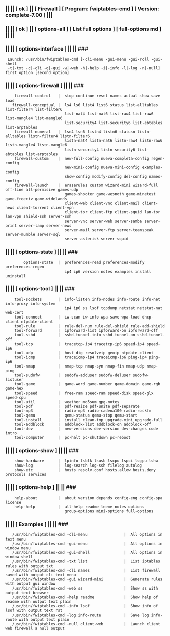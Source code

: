 ### || || [ ok ] || [ Firewall ] [ Program: fwiptables-cmd ] [ Version: complete-7.00 ] |||
### || || [ ok ] || [ options-all ] [ List full options ] [ full-options md ] || ||
### || ||  [ options-interface ]  || ||  ### ###                                                          
     Launch: /usr/bin/fwiptables-cmd [-cli-menu -gui-menu -gui-roll -gui-shell                                           
     -t|-txt -c|-cli -g|-gui -w|-web -h|-help -i|-info -l|-log -n|-null] first_option [second_option]         
### || ||  [ options-firewall ]  || ||  ### ###                                                           
        firewall-control   |  stop continue reset names actual show save load                              
       firewall-conceptual |  ls4 ls6 list4 list6 status list-alltables list-filter4 list-filter6          
                              list-nat4 list-nat6 list-raw4 list-raw6 list-mangle4 list-mangle6            
                              list-security4 list-security6 list-ebtables list-arptables                   
        firewall-numeral   |  lsn4 lsn6 listn4 listn6 statusn listn-alltables listn-filter4 listn-filter6  
                              listn-nat4 listn-nat6 listn-raw4 listn-raw6 listn-mangle4 listn-mangle6      
                              listn-security4 listn-security6 list-ebtables list-arptables                 
        firewall-custom    |  new-full-config nueva-completa-config regen-config                           
                              new-mini-config nueva-mini-config examples-config                            
                              show-config modify-config del-config names-config                            
        firewall-launch    |  eraserules custom wizard-mini wizard-full off-line all-permisive games-udp   
                              games-shooter game-wesnoth game-minetest game-freeciv game-widelands         
                              client-web client-vnc client-mail client-news client-torrent client-vpn      
                              client-tor client-ftp client-squid lan-tor lan-vpn shield-ssh server-ssh     
                              server-vnc server-web server-samba server-print server-lamp server-news      
                              server-mail server-ftp server-teamspeak server-mumble server-sql             
                              server-asterisk server-squid                                                 
### || ||  [ options-state ]  || ||  ### ###                                                              
            options-state  |  preferences-read preferences-modify preferences-regen                        
                              ip4 ip6 version notes examples install uninstall                             
### || ||  [ options-tool ]  || ||  ### ###                                                               
        tool-sockets       |  info-listen info-nodes info-route info-net info-proxy info-system            
                              ip4 ip6 ss lsof tcpdump netstat netstat-nat web-cert                         
        tool-connect       |  iw-scan iw-info wpa-save wpa-load dhcp-client ntpdate-client                 
        tool-rule          |  rule-del-num rule-del-shield rule-add-shield                                 
        tool-forward       |  ipforward-list ipforward-on ipforward-off                                    
        tool-sshd          |  sshd-tunnel-info sshd-tunnel-on sshd-tunnel-off                              
        tool-tcp           |  tracetcp-ip4 tracetcp-ip6 speed-ip4 speed-ip6                                
        tool-udp           |  host dig resolveip geoip ntpdate-client                                      
        tool-icmp          |  traceicmp-ip4 traceicmp-ip6 ping-ip4 ping-ip6                                
        tool-nmap          |  nmap-tcp nmap-syn nmap-fin nmap-udp nmap-ping                                
        tool-sudofw        |  sudofw-adduser sudofw-deluser sudofw-listuser                                
        tool-game          |  game-word game-number game-domain game-rgb game-hex                          
        tool-speed         |  free-ram speed-ram speed-disk speed-glx speed-cpu                            
        tool-util          |  weather md5sum gpg-notes                                                     
        tool-pdf           |  pdf-resize pdf-unite pdf-separate                                            
        tool-mp3           |  radio-mp3 radio-cadena100 radio-rockfm                                       
        tool-qemu          |  qemu-status qemu-stop qemu-start                                             
        tool-install       |  install clean-tmp upgrade-mini upgrade-full                      
        tool-addblock      |  addblock-list addblock-on addblock-off                                       
        tool-dev           |  new-versions dev-version dev-changes code intro                              
        tool-computer      |  pc-halt pc-shutdown pc-reboot                                                
### || || [ options-show ]   || ||  ### ###                                                               
        show-hardware      |  lpinfo lsblk lsusb lscpu lspci lsgpu lshw                                    
        show-log           |  log-search log-ssh filelog autolog                                           
        show-etc           |  hosts resolv.conf hosts.allow hosts.deny protocols services                  
### || || [ options-help ]   || ||  ### ###                                                               
        help-about         |  about version depends config-eng config-spa license                          
        help-help          |  all-help readme leeme notes options                                          
                              group-options mini-options full-options                                      
### || ||  [ Examples ]  || ||  ### ###                                                                   
       /usr/bin/fwiptables-cmd -cli-menu                |  All options in text menu                                    
       /usr/bin/fwiptables-cmd -gui-menu                |  All options in window menu                                  
       /usr/bin/fwiptables-cmd -gui-shell               |  All options in window shell                                 
       /usr/bin/fwiptables-cmd -txt list                |  List iptables rules with output txt                         
       /usr/bin/fwiptables-cmd -cli names               |  List firewall saved with output cli text menu               
       /usr/bin/fwiptables-cmd -gui wizard-mini         |  Generate rules with output gui window                       
       /usr/bin/fwiptables-cmd -web ss                  |  Show ss with output text browser                            
       /usr/bin/fwiptables-cmd -help readme             |  Show help of readme with output text plain                  
       /usr/bin/fwiptables-cmd -info lsof               |  Show info of lsof with output text rst                      
       /usr/bin/fwiptables-cmd -log info-route          |  Save log info-route with output text plain                  
       /usr/bin/fwiptables-cmd -null client-web         |  Launch client web firewall a null output                    
